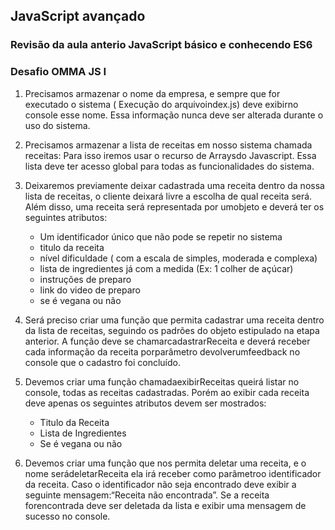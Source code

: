 ## JavaScript avançado

### Revisão da aula anterio JavaScript básico e conhecendo ES6

### Desafio OMMA JS I
1. Precisamos armazenar o nome da empresa, e sempre que for executado o
sistema ( Execução do arquivoindex.js) deve exibirno console esse nome.
Essa informação nunca deve ser alterada durante o uso do sistema.
2. Precisamos armazenar a lista de receitas em nosso sistema chamada
receitas: Para isso iremos usar o recurso de Arraysdo Javascript. Essa lista
deve ter acesso global para todas as funcionalidades do sistema.
3. Deixaremos previamente deixar cadastrada uma receita dentro da nossa
lista de receitas, o cliente deixará livre a escolha de qual receita será. Além disso, uma receita será representada por umobjeto e deverá ter os
seguintes atributos:

     - Um identificador único que não pode se repetir no sistema
     - titulo da receita
     -  nível dificuldade ( com a escala de simples, moderada e complexa)
     - lista de ingredientes já com a medida (Ex: 1 colher de açúcar)
     - instruções de preparo
     - link do video de preparo
     - se é vegana ou não

4. Será preciso criar uma função que permita cadastrar uma receita dentro
da lista de receitas, seguindo os padrões do objeto estipulado na etapa
anterior. A função deve se chamarcadastrarReceita e deverá receber
cada informação da receita porparâmetro devolverumfeedback no
console que o cadastro foi concluído.

5. Devemos criar uma função chamadaexibirReceitas queirá listar no
console, todas as receitas cadastradas. Porém ao exibir cada receita deve
apenas os seguintes atributos devem ser mostrados:
    - Titulo da Receita
    - Lista de Ingredientes
    - Se é vegana ou não

6. Devemos criar uma função que nos permita deletar uma receita, e o nome
serádeletarReceita ela irá receber como parâmetroo identificador da
receita. Caso o identificador não seja encontrado deve exibir a seguinte
mensagem:“Receita não encontrada”. Se a receita forencontrada deve
ser deletada da lista e exibir uma mensagem de sucesso no console.